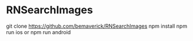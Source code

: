 # RNSearchImages

git clone https://github.com/bemaverick/RNSearchImages
npm install
npm run ios or npm run android
